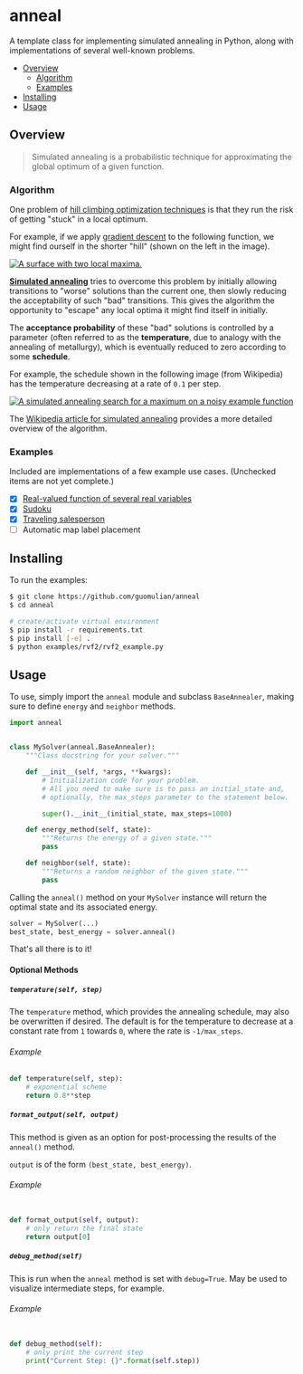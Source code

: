 # anneal
A template class for implementing simulated annealing in Python, along with implementations of several well-known problems.

- [Overview](#overview)
    - [Algorithm](#algorithm)
    - [Examples](#examples)
- [Installing](#installing)
- [Usage](#usage)

## Overview
> Simulated annealing is a probabilistic technique for approximating the global optimum of a given function.

### Algorithm

One problem of [hill climbing optimization techniques](https://en.wikipedia.org/wiki/Hill_climbing) is that they run the risk of getting "stuck" in a local optimum.

For example, if we apply [gradient descent](https://en.wikipedia.org/wiki/Gradient_descent) to the following function, we might find ourself in the shorter "hill" (shown on the left in the image).

[![A surface with two local maxima.][non-convex-example-image]](https://commons.wikimedia.org/wiki/File:Local_maximum.png)

**[Simulated annealing](https://en.wikipedia.org/wiki/Simulated_annealing)** tries to overcome this problem by initially allowing transitions to "worse" solutions than the current one, then slowly reducing the acceptability of such "bad" transitions. This gives the algorithm the opportunity to "escape" any local optima it might find itself in initially.

The **acceptance probability** of these "bad" solutions is controlled by a parameter (often referred to as the **temperature**, due to analogy with the annealing of metallurgy), which is eventually reduced to zero according to some **schedule**.

For example, the schedule shown in the following image (from Wikipedia) has the temperature decreasing at a rate of `0.1` per step.

[![A simulated annealing search for a maximum on a noisy example function][wikipedia-image]](https://commons.wikimedia.org/wiki/File:Hill_Climbing_with_Simulated_Annealing.gif)

The [Wikipedia article for simulated annealing](https://en.wikipedia.org/wiki/Simulated_annealing) provides a more detailed overview of the algorithm.


### Examples
Included are implementations of a few example use cases. (Unchecked items are not yet complete.)

- [x] [Real-valued function of several real variables](./examples/rvf/)
- [x] [Sudoku](./examples/sudoku/)
- [x] [Traveling salesperson](./examples/tsp/)
- [ ] Automatic map label placement

## Installing
To run the examples:
```bash
$ git clone https://github.com/guomulian/anneal
$ cd anneal

# create/activate virtual environment
$ pip install -r requirements.txt
$ pip install [-e] .
$ python examples/rvf2/rvf2_example.py
```

## Usage

To use, simply import the `anneal` module and subclass `BaseAnnealer`, making sure to define `energy` and `neighbor` methods.

```python
import anneal


class MySolver(anneal.BaseAnnealer):
    """Class docstring for your solver."""

    def __init__(self, *args, **kwargs):
        # Initialization code for your problem.
        # All you need to make sure is to pass an initial_state and,
        # optionally, the max_steps parameter to the statement below.

        super().__init__(initial_state, max_steps=1000)

    def energy_method(self, state):
        """Returns the energy of a given state."""
        pass

    def neighbor(self, state):
        """Returns a random neighbor of the given state."""
        pass
```

Calling the `anneal()` method on your `MySolver` instance will return the optimal state and its associated energy.

```python
solver = MySolver(...)
best_state, best_energy = solver.anneal()
```

That's all there is to it!

#### Optional Methods
##### `temperature(self, step)`
The `temperature` method, which provides the annealing schedule, may also be overwritten if desired. The default is for the temperature to decrease at a constant rate from `1` towards `0`, where the rate is `-1/max_steps`. 

###### Example
```python
def temperature(self, step):
    # exponential scheme
    return 0.8**step
```
##### `format_output(self, output)`
This method is given as an option for post-processing the results of the `anneal()` method.

`output` is of the form `(best_state, best_energy)`.

###### Example
```python

def format_output(self, output):
    # only return the final state
    return output[0]
```
##### `debug_method(self)`
This is run when the `anneal` method is set with `debug=True`. May be used to visualize intermediate steps, for example.

###### Example
```python

def debug_method(self):
    # only print the current step
    print("Current Step: {}".format(self.step))
```

[wikipedia-image]: https://upload.wikimedia.org/wikipedia/commons/d/d5/Hill_Climbing_with_Simulated_Annealing.gif
[non-convex-example-image]: https://upload.wikimedia.org/wikipedia/commons/thumb/7/7e/Local_maximum.png/260px-Local_maximum.png
